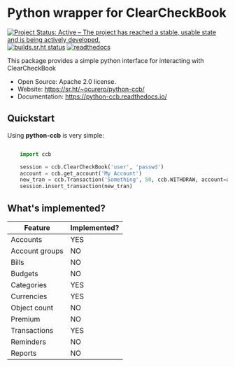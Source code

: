 Python wrapper for ClearCheckBook
=================================

[![Project Status: Active – The project has reached a stable, usable state and is being actively developed.](https://www.repostatus.org/badges/latest/active.svg)](https://www.repostatus.org/#active) [![builds.sr.ht status](https://builds.sr.ht/~ocurero/python-ccb/.build.yml.svg)](https://builds.sr.ht/~ocurero/python-ccb/.build.yml?) [![readthedocs](https://readthedocs.org/projects/python-ccb/badge/?version=latest&style=flat)](https://python-ccb.readthedocs.io/)

This package provides a simple python interface for interacting with
ClearCheckBook

* Open Source: Apache 2.0 license.
* Website: <https://sr.ht/~ocurero/python-ccb/>
* Documentation: <https://python-ccb.readthedocs.io/>

Quickstart
----------

Using **python-ccb** is very simple:

```python

    import ccb

    session = ccb.ClearCheckBook('user', 'passwd')
    account = ccb.get_account('My Account')
    new_tran = ccb.Transaction('Something', 50, ccb.WITHDRAW, account=account)
    session.insert_transaction(new_tran)

```

## What's implemented?

| Feature        | Implemented? |
| -------------- | ------------ |
| Accounts       | YES          |
| Account groups | NO           |
| Bills          | NO           |
| Budgets        | NO           |
| Categories     | YES          |
| Currencies     | YES          |
| Object count   | NO           |
| Premium        | NO           |
| Transactions   | YES          |
| Reminders      | NO           |
| Reports        | NO           |


